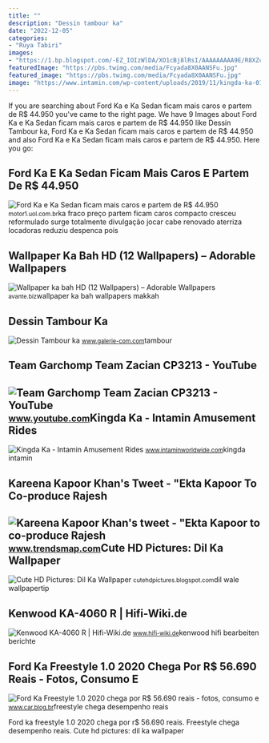 ```yaml
---
title: ""
description: "Dessin tambour ka"
date: "2022-12-05"
categories:
- "Ruya Tabiri"
images:
- "https://1.bp.blogspot.com/-EZ_IOIzWlDA/XO1cBj8lRsI/AAAAAAAAA9E/R8XZc--KOVAxaIZMH8dBcw5DYTTZXhpdQCLcBGAs/s1600/Ka%2BFreeStyle%2B%252811%2529.jpg"
featuredImage: "https://pbs.twimg.com/media/Fcyada8X0AANSFu.jpg"
featured_image: "https://pbs.twimg.com/media/Fcyada8X0AANSFu.jpg"
image: "https://www.intamin.com/wp-content/uploads/2019/11/kingda-ka-01-1920x1440.jpg"
---
```


If you are searching about Ford Ka e Ka Sedan ficam mais caros e partem de R$ 44.950 you've came to the right page. We have 9 Images about Ford Ka e Ka Sedan ficam mais caros e partem de R$ 44.950 like Dessin Tambour ka, Ford Ka e Ka Sedan ficam mais caros e partem de R$ 44.950 and also Ford Ka e Ka Sedan ficam mais caros e partem de R$ 44.950. Here you go:

Ford Ka E Ka Sedan Ficam Mais Caros E Partem De R$ 44.950
---------------------------------------------------------

 ![Ford Ka e Ka Sedan ficam mais caros e partem de R$ 44.950](https://cdn.motor1.com/images/mgl/jKE6g/s1/ford-ka-2019.jpg) <small>motor1.uol.com.br</small>ka fraco preço partem ficam caros compacto cresceu reformulado surge totalmente divulgação jocar cabe renovado aterriza locadoras reduziu despenca pois

Wallpaper Ka Bah HD (12 Wallpapers) – Adorable Wallpapers
---------------------------------------------------------

 ![Wallpaper ka bah HD (12 Wallpapers) – Adorable Wallpapers](https://avante.biz/wp-content/uploads/Wallpaper-ka-bah-HD/Wallpaper-ka-bah-HD2.jpg) <small>avante.biz</small>wallpaper ka bah wallpapers makkah

Dessin Tambour Ka
-----------------

 ![Dessin Tambour ka](https://www.galerie-com.com/grand_img/0644911001585415979.jpg) <small>www.galerie-com.com</small>tambour

Team Garchomp Team Zacian CP3213 - YouTube
------------------------------------------

 ![Team Garchomp Team Zacian CP3213 - YouTube](https://i.ytimg.com/vi/HYLCwcE-Dgc/maxres2.jpg?sqp=-oaymwEoCIAKENAF8quKqQMcGADwAQH4AYwCgALgA4oCDAgAEAEYRSBHKGUwDw==&rs=AOn4CLC_ulBvmvqa2cf2uT56Qfk3FCYaDA) <small>www.youtube.com</small>Kingda Ka - Intamin Amusement Rides
-----------------------------------

 ![Kingda Ka - Intamin Amusement Rides](https://www.intamin.com/wp-content/uploads/2019/11/kingda-ka-01-1920x1440.jpg) <small>www.intaminworldwide.com</small>kingda intamin

Kareena Kapoor Khan's Tweet - "Ekta Kapoor To Co-produce Rajesh
---------------------------------------------------------------

 ![Kareena Kapoor Khan's tweet - "Ekta Kapoor to co-produce Rajesh](https://pbs.twimg.com/media/Fcyada8X0AANSFu.jpg) <small>www.trendsmap.com</small>Cute HD Pictures: Dil Ka Wallpaper
----------------------------------

 ![Cute HD Pictures: Dil Ka Wallpaper](http://2.bp.blogspot.com/-fXNygu6lNY4/T8FpWAnH4MI/AAAAAAAAAjw/zJxaOXAePiE/w1200-h630-p-k-no-nu/lovely20eyes20wallpaper.jpg) <small>cutehdpictures.blogspot.com</small>dil wale wallpapertip

Kenwood KA-4060 R | Hifi-Wiki.de
--------------------------------

 ![Kenwood KA-4060 R | Hifi-Wiki.de](http://www.hifi-wiki.de/images/b/ba/Kenwood_KA-4060_R_Top.jpg) <small>www.hifi-wiki.de</small>kenwood hifi bearbeiten berichte

Ford Ka Freestyle 1.0 2020 Chega Por R$ 56.690 Reais - Fotos, Consumo E
-----------------------------------------------------------------------

 ![Ford Ka Freestyle 1.0 2020 chega por R$ 56.690 reais - fotos, consumo e](https://1.bp.blogspot.com/-EZ_IOIzWlDA/XO1cBj8lRsI/AAAAAAAAA9E/R8XZc--KOVAxaIZMH8dBcw5DYTTZXhpdQCLcBGAs/s1600/Ka%2BFreeStyle%2B%252811%2529.jpg) <small>www.car.blog.br</small>freestyle chega desempenho reais

Ford ka freestyle 1.0 2020 chega por r$ 56.690 reais. Freestyle chega desempenho reais. Cute hd pictures: dil ka wallpaper
